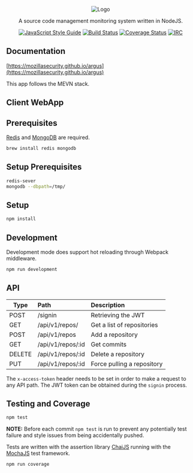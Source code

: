 <!-- @format -->

<p align="center">
  <img src="https://github.com/posidron/posidron.github.io/raw/master/static/images/argus.png" alt="Logo" />
</p>

<p align="center">
A source code management monitoring system written in NodeJS.
</p>

<p align="center">
<a href="https://standardjs.com"><img src="https://img.shields.io/badge/code_style-standard-brightgreen.svg" alt="JavaScript Style Guide"></a>
<a href="https://travis-ci.org/MozillaSecurity/argus"><img src="https://api.travis-ci.org/MozillaSecurity/argus.svg?branch=master" alt="Build Status"></a>
<a href="https://coveralls.io/github/MozillaSecurity/argus?branch=master"><img src="https://coveralls.io/repos/github/MozillaSecurity/argus/badge.svg?branch=master" alt="Coverage Status"></a>
<a href="https://www.irccloud.com/invite?channel=%23fuzzing&amp;hostname=irc.mozilla.org&amp;port=6697&amp;ssl=1"><img src="https://img.shields.io/badge/IRC-%23fuzzing-1e72ff.svg?style=flat" alt="IRC"></a>
</p>

## Documentation

[https://mozillasecurity.github.io/argus](https://mozillasecurity.github.io/argus)

This app follows the MEVN stack.

## Client WebApp

## Prerequisites

[Redis](https://redis.io/download) and
[MongoDB](https://docs.mongodb.com/manual/tutorial/install-mongodb-on-ubuntu/#install-mongodb-community-edition) are required.

```bash
brew install redis mongodb
```

## Setup Prerequisites

```bash
redis-sever
mongodb --dbpath=/tmp/
```

## Setup

```bash
npm install
```

## Development

Development mode does support hot reloading through Webpack middleware.

```bash
npm run development
```

## API

| Type   | Path              | Description                |
| ------ | :---------------- | :------------------------- |
| POST   | /signin           | Retrieving the JWT         |
| GET    | /api/v1/repos/    | Get a list of repositories |
| POST   | /api/v1/repos     | Add a repository           |
| GET    | /api/v1/repos/:id | Get commits                |
| DELETE | /api/v1/repos/:id | Delete a repository        |
| PUT    | /api/v1/repos/:id | Force pulling a repository |

The `x-access-token` header needs to be set in order to make a request to any API path. The JWT token can be obtained during the `signin` process.

## Testing and Coverage

```bash
npm test
```

**NOTE:** Before each commit `npm test` is run to prevent any potentially test failure and style issues from being accidentally pushed.

Tests are written with the assertion library [ChaiJS](http://chaijs.com/api/bdd) running with the [MochaJS](https://mochajs.org) test framework.

```bash
npm run coverage
```
